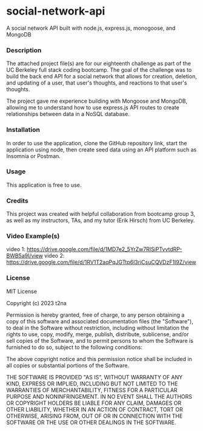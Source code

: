 # social-network-api

A social network API built with node.js, express.js, monogoose, and MongoDB

### Description
The attached project file(s) are for our eighteenth challenge as part of the UC Berkeley full stack coding bootcamp. The goal of the challenge was to build the back end API for a social network that allows for creation, deletion, and updating of a user, that user's thoughts, and reactions to that user's thoughts.

The project gave me experience building with Mongoose and MongoDB, allowing me to understand how to use express.js API routes to create relationships between data in a NoSQL database.

### Installation
In order to use the application, clone the GitHub repository link, start the application using node, then create seed data using an API platform such as Insomnia or Postman.

### Usage
This application is free to use.

### Credits
This project was created with helpful collaboration from bootcamp group 3, as well as my instructors, TAs, and my tutor (Erik Hirsch) from UC Berkeley.

### Video Example(s)
video 1: https://drive.google.com/file/d/1MD7e2_5YrZw7RISiPTvvtdRP-BWB5a9I/view
video 2: https://drive.google.com/file/d/1RV1T2aqPqJGTtp6l3riCsuCQVDzF1I9Z/view

### License

MIT License

Copyright (c) 2023 t2na

Permission is hereby granted, free of charge, to any person obtaining a copy of this software and associated documentation files (the "Software"), to deal in the Software without restriction, including without limitation the rights to use, copy, modify, merge, publish, distribute, sublicense, and/or sell copies of the Software, and to permit persons to whom the Software is furnished to do so, subject to the following conditions:

The above copyright notice and this permission notice shall be included in all copies or substantial portions of the Software.

THE SOFTWARE IS PROVIDED "AS IS", WITHOUT WARRANTY OF ANY KIND, EXPRESS OR IMPLIED, INCLUDING BUT NOT LIMITED TO THE WARRANTIES OF MERCHANTABILITY, FITNESS FOR A PARTICULAR PURPOSE AND NONINFRINGEMENT. IN NO EVENT SHALL THE AUTHORS OR COPYRIGHT HOLDERS BE LIABLE FOR ANY CLAIM, DAMAGES OR OTHER LIABILITY, WHETHER IN AN ACTION OF CONTRACT, TORT OR OTHERWISE, ARISING FROM, OUT OF OR IN CONNECTION WITH THE SOFTWARE OR THE USE OR OTHER DEALINGS IN THE SOFTWARE.